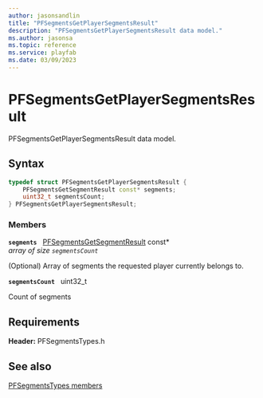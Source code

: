 ```yaml
---
author: jasonsandlin
title: "PFSegmentsGetPlayerSegmentsResult"
description: "PFSegmentsGetPlayerSegmentsResult data model."
ms.author: jasonsa
ms.topic: reference
ms.service: playfab
ms.date: 03/09/2023
---
```


# PFSegmentsGetPlayerSegmentsResult  

PFSegmentsGetPlayerSegmentsResult data model.  

## Syntax  
  
```cpp
typedef struct PFSegmentsGetPlayerSegmentsResult {  
    PFSegmentsGetSegmentResult const* segments;  
    uint32_t segmentsCount;  
} PFSegmentsGetPlayerSegmentsResult;  
```
  
### Members  
  
**`segments`** &nbsp; [PFSegmentsGetSegmentResult](pfsegmentsgetsegmentresult.md) const*  
*array of size `segmentsCount`*  
  
(Optional) Array of segments the requested player currently belongs to.
  
**`segmentsCount`** &nbsp; uint32_t  
  
Count of segments
  
  
## Requirements  
  
**Header:** PFSegmentsTypes.h
  
## See also  
[PFSegmentsTypes members](../pfsegmentstypes_members.md)  

  
  

